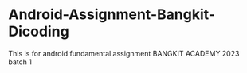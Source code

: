 # Android-Assignment-Bangkit-Dicoding
This is for android fundamental assignment BANGKIT ACADEMY 2023 batch 1
